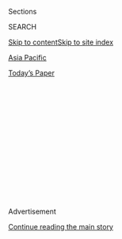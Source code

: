 <div id="app">

<div>

<div>

<div>

<div class="NYTAppHideMasthead css-1q2w90k e1suatyy0">

<div class="section css-ui9rw0 e1suatyy2">

<div class="css-eph4ug er09x8g0">

<div class="css-6n7j50">

</div>

<span class="css-1dv1kvn">Sections</span>

<div class="css-10488qs">

<span class="css-1dv1kvn">SEARCH</span>

</div>

[Skip to content](#site-content)[Skip to site index](#site-index)

</div>

<div id="masthead-section-label" class="css-1wr3we4 eaxe0e00">

[Asia
Pacific](https://www.nytimes3xbfgragh.onion/section/world/asia)

</div>

<div class="css-10698na e1huz5gh0">

</div>

</div>

<div id="masthead-bar-one" class="section hasLinks css-15hmgas e1csuq9d3">

<div class="css-uqyvli e1csuq9d0">

</div>

<div class="css-1uqjmks e1csuq9d1">

</div>

<div class="css-9e9ivx">

[](https://myaccount.nytimes3xbfgragh.onion/auth/login?response_type=cookie&client_id=vi)

</div>

<div class="css-1bvtpon e1csuq9d2">

[Today’s
Paper](https://www.nytimes3xbfgragh.onion/section/todayspaper)

</div>

</div>

</div>

</div>

<div data-aria-hidden="false">

<div id="site-content" data-role="main">

<div>

<div class="css-1aor85t" style="opacity:0.000000001;z-index:-1;visibility:hidden">

<div class="css-1hqnpie">

<div class="css-epjblv">

<span class="css-17xtcya">[Asia
Pacific](/section/world/asia)</span><span class="css-x15j1o">|</span><span class="css-fwqvlz">Trump
and Shinzo Abe to Meet to Discuss Japan Security and
Trade</span>

</div>

<div class="css-k008qs">

<div class="css-1iwv8en">

<span class="css-18z7m18"></span>

<div>

</div>

</div>

<span class="css-1n6z4y">https://nyti.ms/2eIhGjP</span>

<div class="css-1705lsu">

<div class="css-4xjgmj">

<div class="css-4skfbu" data-role="toolbar" data-aria-label="Social Media Share buttons, Save button, and Comments Panel with current comment count" data-testid="share-tools">

  - 
  - 
  - 
  - 
    
    <div class="css-6n7j50">
    
    </div>

  - 

</div>

</div>

</div>

</div>

</div>

</div>

<div class="css-13pd83m">

</div>

<div id="top-wrapper" class="css-1sy8kpn">

<div id="top-slug" class="css-l9onyx">

Advertisement

</div>

[Continue reading the main
story](#after-top)

<div class="ad top-wrapper" style="text-align:center;height:100%;display:block;min-height:250px">

<div id="top" class="place-ad" data-position="top" data-size-key="top">

</div>

</div>

<div id="after-top">

</div>

</div>

<div id="sponsor-wrapper" class="css-1hyfx7x">

<div id="sponsor-slug" class="css-19vbshk">

Supported by

</div>

[Continue reading the main
story](#after-sponsor)

<div id="sponsor" class="ad sponsor-wrapper" style="text-align:center;height:100%;display:block">

</div>

<div id="after-sponsor">

</div>

</div>

<div class="css-1vkm6nb ehdk2mb0">

# Trump and Shinzo Abe to Meet to Discuss Japan Security and Trade

</div>

<div class="css-79elbk" data-testid="photoviewer-wrapper">

<div class="css-z3e15g" data-testid="photoviewer-wrapper-hidden">

</div>

<div class="css-1a48zt4 ehw59r15" data-testid="photoviewer-children">

![<span class="css-16f3y1r e13ogyst0" data-aria-hidden="true">Prime
Minister Shinzo Abe of Japan at Parliament in Tokyo in September. Mr.
Abe is expected to meet with President-elect Donald J. Trump in New York
on
Thursday.</span><span class="css-cnj6d5 e1z0qqy90" itemprop="copyrightHolder"><span class="css-1ly73wi e1tej78p0">Credit...</span><span><span>Franck
Robichon/European Pressphoto
Agency</span></span></span>](https://static01.graylady3jvrrxbe.onion/images/2016/11/17/world/17JAPANQA-1/17JAPANQA-1-articleInline.jpg?quality=75&auto=webp&disable=upscale)

</div>

</div>

<div class="css-xt80pu e12qa4dv0">

<div class="css-18e8msd">

<div class="css-vp77d3 epjyd6m0">

<div class="css-1baulvz">

By [<span class="css-1baulvz" itemprop="name">Motoko
Rich</span>](http://www.nytimes3xbfgragh.onion/by/motoko-rich) and
<span class="css-1baulvz last-byline" itemprop="name">Jonathan
Soble</span>

</div>

</div>

  - Nov. 17,
    2016

  - 
    
    <div class="css-4xjgmj">
    
    <div class="css-d8bdto" data-role="toolbar" data-aria-label="Social Media Share buttons, Save button, and Comments Panel with current comment count" data-testid="share-tools">
    
      - 
      - 
      - 
      - 
        
        <div class="css-6n7j50">
        
        </div>
    
      - 
    
    </div>
    
    </div>

</div>

</div>

<div class="section meteredContent css-1r7ky0e" name="articleBody" itemprop="articleBody">

<div class="css-1fanzo5 StoryBodyCompanionColumn">

<div class="css-53u6y8">

Prime Minister Shinzo Abe of Japan is planning to [sit down with Donald
J.
Trump](http://www.nytimes3xbfgragh.onion/2016/11/11/world/asia/japan-donald-trump-shinzo-abe.html)
in New York on Thursday, in what would be the president-elect’s first
meeting with a foreign leader since his election.

## Why are they meeting?

Mr. Abe wants to find out how serious Mr. Trump was during his campaign
when he repeatedly criticized Japan on trade issues and for not paying
more of the cost of its own defense.

And since the Japanese establishment was expecting Hillary Clinton to
win the presidency, Mr. Abe wants to assure Mr. Trump that he is willing
and eager to work with him.

## What is Mr. Abe most worried about?

The prime minister is concerned about Mr. Trump’s commitment to
protecting Japan.

The United States is Japan’s most important ally, and is legally
obligated to defend it against attack. There are around 50,000 American
troops stationed in Japan, a powerful deterrent against the rising
threat of North Korea, and an increasingly assertive China.

</div>

</div>

<div class="css-1fanzo5 StoryBodyCompanionColumn">

<div class="css-53u6y8">

During the campaign, President-elect Trump suggested he might withdraw
American troops.

## As president, could he do that?

Not without resistance from members of Congress, officials at the State
Department, diplomats and military advisers. The United States-Japan
alliance has been in place since the end of World War II, and has a lot
of backing on both sides of the Pacific Ocean.

## Can Japan pay the United States more for defense?

Maybe. There are signs that Japan might be willing to pay or do more,
but many experts contend American troops are not only defending Japan
but the United States’ own interests in Asia.

The Pentagon is budgeted to spend about $5.5 billion to support troops
and bases on Okinawa and elsewhere around Japan this year. Japan is set
to spend $1.8 billion to support the bases, in addition to at least $4
billion on related expenses, including compensation for the communities
that host the bases and funds for relocating American troops.

Under its Constitution, which was written by American occupying forces
after World War II, Japan can keep an army for defensive purposes. But
Mr. Abe has said he wants to [revise the Constitution and expand the
military](http://www.nytimes3xbfgragh.onion/2016/07/12/world/asia/japan-election-shinzo-abe.html?rref=collection%2Fbyline%2Fmotoko-rich&action=click&contentCollection=undefined&region=stream&module=stream_unit&version=latest&contentPlacement=31&pgtype=collection).
In August, his government requested [the latest in a series of increases
in military
spending](http://www.nytimes3xbfgragh.onion/2016/08/31/world/asia/japan-defense-military-budget-shinzo-abe.html?rref=collection%2Fbyline%2Fmotoko-rich&action=click&contentCollection=undefined&region=stream&module=stream_unit&version=latest&contentPlacement=20&pgtype=collection).

</div>

</div>

<div class="css-1fanzo5 StoryBodyCompanionColumn">

<div class="css-53u6y8">

## Would Japan pursue nuclear weapons?

Japan has committed to the Nuclear Nonproliferation Treaty, and Mr. Abe
will probably remind Mr. Trump of that.

On the campaign trail, Mr. Trump decried the cost of providing a
so-called nuclear umbrella to allies such as Japan and South Korea that
do not have their own nuclear arms. In March, Mr. Trump told The New
York Times that he was open to those countries [building their own
nuclear
arsenals](http://www.nytimes3xbfgragh.onion/2016/03/27/us/politics/donald-trump-foreign-policy.html),
but on Twitter this week he [denied having said
so](https://twitter.com/realDonaldTrump/status/797832229800050688).

Mr. Abe has reaffirmed his country’s commitment not to develop atomic
weapons. Any move to do so would face severe public opposition in Japan,
the only country that has suffered a nuclear
attack.

## Will Mr. Abe press his case on trade and the Trans-Pacific Partnership?

He has been one of the biggest enthusiasts for the Trans-Pacific
Partnership — or TPP, as it is known — though Japan was the last of a
dozen Pacific Rim countries to join the sweeping trade pact. Mr. Trump
repeatedly criticized the TPP during the presidential campaign.

Mr. Abe made politically painful concessions on agricultural imports to
close the deal and get Japanese manufacturers tariff-free access to
export markets in the United States and elsewhere. The trade partnership
could bolster the limp economic growth rate in his country and serve as
a counterweight to China, the region’s fast-rising superpower.

## With Mr. Trump’s election, isn’t TPP dead?

Mr. Abe acknowledged after Mr. Trump’s victory that the Trans-Pacific
Partnership was in a “very difficult situation.” But his government
still plans to have Parliament ratify the agreement, and he has not
given up on selling it to Mr. Trump.

Mr. Abe may also seek to soften Mr. Trump’s angry campaign stance, in
which he accused Japan of crushing the United States on trade, and
manipulating its currency to gain an economic advantage.

Mr. Trump says he’s for free trade in principle, but wants a “better
deal” for the United States. What that means, for now, remains a
mystery.

</div>

</div>

</div>

<div>

</div>

<div>

</div>

<div>

</div>

<div>

<div id="bottom-wrapper" class="css-1ede5it">

<div id="bottom-slug" class="css-l9onyx">

Advertisement

</div>

[Continue reading the main
story](#after-bottom)

<div id="bottom" class="ad bottom-wrapper" style="text-align:center;height:100%;display:block;min-height:90px">

</div>

<div id="after-bottom">

</div>

</div>

</div>

</div>

</div>

## Site Index

<div>

</div>

## Site Information Navigation

  - [© <span>2020</span> <span>The New York Times
    Company</span>](https://help.nytimes3xbfgragh.onion/hc/en-us/articles/115014792127-Copyright-notice)

<!-- end list -->

  - [NYTCo](https://www.nytco.com/)
  - [Contact
    Us](https://help.nytimes3xbfgragh.onion/hc/en-us/articles/115015385887-Contact-Us)
  - [Work with us](https://www.nytco.com/careers/)
  - [Advertise](https://nytmediakit.com/)
  - [T Brand Studio](http://www.tbrandstudio.com/)
  - [Your Ad
    Choices](https://www.nytimes3xbfgragh.onion/privacy/cookie-policy#how-do-i-manage-trackers)
  - [Privacy](https://www.nytimes3xbfgragh.onion/privacy)
  - [Terms of
    Service](https://help.nytimes3xbfgragh.onion/hc/en-us/articles/115014893428-Terms-of-service)
  - [Terms of
    Sale](https://help.nytimes3xbfgragh.onion/hc/en-us/articles/115014893968-Terms-of-sale)
  - [Site
    Map](https://spiderbites.nytimes3xbfgragh.onion)
  - [Help](https://help.nytimes3xbfgragh.onion/hc/en-us)
  - [Subscriptions](https://www.nytimes3xbfgragh.onion/subscription?campaignId=37WXW)

</div>

</div>

</div>

</div>
